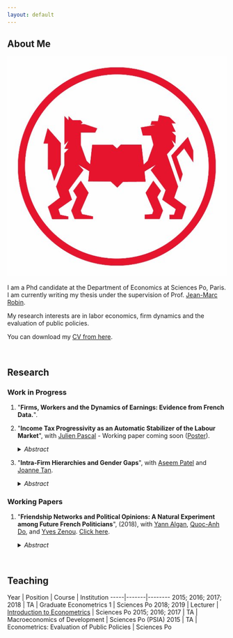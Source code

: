 ```yaml
---
layout: default
---
```


## About Me

<img class="profile-picture" src="pipo.jpg">

I am a Phd candidate at the Department of Economics at Sciences Po, Paris. I am currently writing my thesis under the supervision of Prof. [Jean-Marc Robin](https://sites.google.com/site/jmarcrobin/).

My research interests are in labor economics, firm dynamics and the evaluation of public policies.

You can download my [CV from here](CV.pdf).

&nbsp;

## Research

### Work in Progress

1. "**Firms, Workers and the Dynamics of Earnings: Evidence from French Data.**".

2. "**Income Tax Progressivity as an Automatic Stabilizer of the Labour Market**", with [Julien Pascal](https://julienpascal.github.io/) - Working paper coming soon ([Poster](poster_sam_2018_Dalvit_Pascal.pdf)).

    <details><summary> <i>Abstract</i> </summary>
    <p align="justify">
     We develop a theoretical framework to evaluate the contribution of different payroll tax schedules to the cyclical behavior of the distribution of individual income shocks along the business cycle. We build a dynamic search-and-matching model of the labor market featuring heterogeneous workers, aggregate and idiosyncratic shocks and a non-linear payroll tax schedule. We solve the model using perturbation techniques developed in Reiter (2009). We estimate the model on Italian administrative data for the period 1980-2012 and use our estimated framework to quantitatively evaluate how different      payroll tax schedules can alter the cyclicality of income risk for different types of workers.
    </p>
    </details>

3. "**Intra-Firm Hierarchies and Gender Gaps**", with [Aseem Patel](https://sites.google.com/view/aseempatel/home) and [Joanne Tan](https://sites.google.com/site/joanneyumintanphd/research).

    <details><summary> <i>Abstract</i> </summary>
    <p align="justify">
        Does increased female leadership decrease gender wage gaps within firms? We answer this question exploiting the variation in board membership gender composition induced by a recent French reform. Preliminary evidence shows significance effects on wage and promotion gaps for the higher layers of a firm’s hierarchy. In contrast, we find no effect when looking at aggregate firm-level outcomes.
    </p>
    </details>

### Working Papers

1. "**Friendship Networks and Political Opinions: A Natural Experiment among Future French Politicians**", (2018), with [Yann Algan](http://www.yann-algan.com/), [Quoc-Anh Do](https://sites.google.com/site/qaquocanhdo/), and [Yves Zenou](https://sites.google.com/site/yvesbzenou/). [Click here](Network.pdf).

    <details><summary> <i>Abstract</i> </summary>
    <p align="justify">
        We study how friendship shapes students’ political opinions in a natural experiment. We use the indicator whether two students were exogenously assigned to a
        short-term “integration group”, unrelated to scholar activities and dissolved before
        the school year, as instrumental variable for their friendship, to estimate the effect
        of friendship on pairwise political opinion outcomes in dyadic regressions. After
        six months, friendship causes a reduction of differences in opinions by one quarter
        of the mean difference. It likely works through a homophily-enforced mechanism,
        by which friendship causes politically-similar students to join political associations
        together, which reinforces their political similarity. The effect is strong among initially similar pairs, but absent in dissimilar pairs. Friendship affects opinion gaps
        by reducing divergence, therefore polarization and extremism, without forcing individuals’ views to converge. Network characteristics also matter to the friendship
    effect.
    </p>
    </details>

&nbsp;

## Teaching

Year | Position | Course | Institution
-----|-------|--------
2015; 2016; 2017; 2018 | TA | Graduate Econometrics 1 | Sciences Po
2018; 2019 | Lecturer | [Introduction to Econometrics](https://scpoecon.github.io/ScPoEconometrics/) | Sciences Po
2015; 2016; 2017 | TA | Macroeconomics of Development |  Sciences Po (PSIA)
2015 | TA  | Econometrics: Evaluation of Public Policies | Sciences Po

&nbsp;
&nbsp;
&nbsp;
